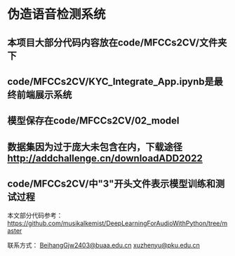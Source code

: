 # 伪造语音检测系统

## 本项目大部分代码内容放在code/MFCCs2CV/文件夹下

## code/MFCCs2CV/KYC_Integrate_App.ipynb是最终前端展示系统

## 模型保存在code/MFCCs2CV/02_model

## 数据集因为过于庞大未包含在内，下载途径 http://addchallenge.cn/downloadADD2022

## code/MFCCs2CV/中"3"开头文件表示模型训练和测试过程

本文部分代码参考：
https://github.com/musikalkemist/DeepLearningForAudioWithPython/tree/master

联系方式：
BeihangGjw2403@buaa.edu.cn
xuzhenyu@pku.edu.cn
